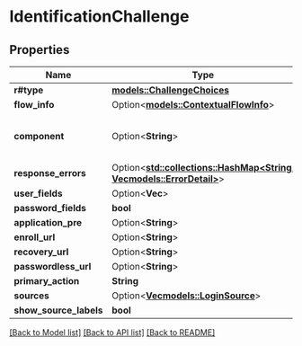 # IdentificationChallenge

## Properties

Name | Type | Description | Notes
------------ | ------------- | ------------- | -------------
**r#type** | [**models::ChallengeChoices**](ChallengeChoices.md) |  | 
**flow_info** | Option<[**models::ContextualFlowInfo**](ContextualFlowInfo.md)> |  | [optional]
**component** | Option<**String**> |  | [optional][default to ak-stage-identification]
**response_errors** | Option<[**std::collections::HashMap<String, Vec<models::ErrorDetail>>**](Vec.md)> |  | [optional]
**user_fields** | Option<**Vec<String>**> |  | 
**password_fields** | **bool** |  | 
**application_pre** | Option<**String**> |  | [optional]
**enroll_url** | Option<**String**> |  | [optional]
**recovery_url** | Option<**String**> |  | [optional]
**passwordless_url** | Option<**String**> |  | [optional]
**primary_action** | **String** |  | 
**sources** | Option<[**Vec<models::LoginSource>**](LoginSource.md)> |  | [optional]
**show_source_labels** | **bool** |  | 

[[Back to Model list]](../README.md#documentation-for-models) [[Back to API list]](../README.md#documentation-for-api-endpoints) [[Back to README]](../README.md)


